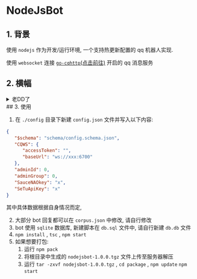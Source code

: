# NodeJsBot

## 1. 背景

使用 `nodejs` 作为开发/运行环境, 一个支持热更新配置的 qq 机器人实现.

使用 `websocket` 连接 [`go-cqhttp`(点击前往)](https://github.com/Mrs4s/go-cqhttp) 开启的 qq 消息服务

## 2. 横幅

<details><summary>老DD了</summary>
<img src="logo.png" alt="咩真可爱" title="三字母人快爬啊啊啊啊啊" />
</details>
## 3. 使用

1. 在 `./config` 目录下新建 `config.json` 文件并写入以下内容:

```json
{
   "$schema": "schema/config.schema.json",
   "CQWS": {
      "accessToken": "",
      "baseUrl": "ws://xxx:6700"
   },
   "adminId": 0,
   "adminGroup": 0,
   "SauceNAOkey": "x",
   "SeTuApiKey": "x"
}
```

其中具体数据根据自身情况而定,

2. 大部分 bot 回复都可以在 `corpus.json` 中修改, 请自行修改
3. bot 使用 `sqlite` 数据库, 新建脚本在 `db.sql` 文件中, 请自行新建 `db.db` 文件
4. `npm install` , `tsc` , `npm start`
5. 如果想要打包:
   1. 运行 `npm pack`
   2. 将根目录中生成的 `nodejsbot-1.0.0.tgz` 文件上传至服务器解压
   3. 运行 `tar -zxvf nodejsbot-1.0.0.tgz` , `cd package` , `npm update` `npm start`


